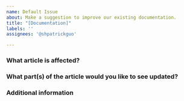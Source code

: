 ```yaml
---
name: Default Issue
about: Make a suggestion to improve our existing documentation.
title: "[Documentation]"
labels: ''
assignees: '@shpatrickguo'

---
```


### What article is affected?

<!-- Please link to the article you'd like to see updated -->

### What part(s) of the article would you like to see updated?

<!-- Give as much detail as you can to help us understand the change you want to see. Why should the docs be changed? What use cases does it support? What is the expected outcome? -->

### Additional information

<!-- Add any other context or screenshots about the feature request here. -->
